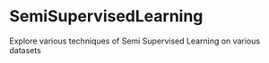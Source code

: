 # SemiSupervisedLearning
Explore various techniques of Semi Supervised Learning on various datasets
